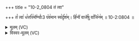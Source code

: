 +++
title = "10-2_0804 तं त्वा"

+++
तं꣡ त्वा꣢ ध꣣र्त्ता꣡र꣢मो꣣ण्योः꣢3 प꣡व꣢मान स्व꣣र्दृ꣡श꣢म्। हि꣣न्वे꣡ वाजे꣢꣯षु वा꣣जि꣡न꣢म् ॥ 10-2:0804 ॥

<details><summary>मूलम् (VC)</summary>

तं꣡ त्वा꣢ ध꣣र्त्ता꣡र꣢मो꣣ण्यो꣢३ः प꣡व꣢मान स्व꣣र्दृ꣡श꣢म् । हि꣣न्वे꣡ वाजे꣢꣯षु वा꣣जि꣡न꣢म् ॥८०४॥
</details>

<details><summary>विस्वर-मूलम् (VC)</summary>

तं त्वा धर्त्तारमोण्यो३ः पवमान स्वर्दृशम् । हिन्वे वाजेषु वाजिनम् ॥८०४॥
</details>